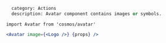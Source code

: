 ```meta
  category: Actions
  description: Avatar component contains images or symbols.
```

`import Avatar from 'cosmos/avatar'`

```jsx
<Avatar image={<Logo />} {props} />
```

